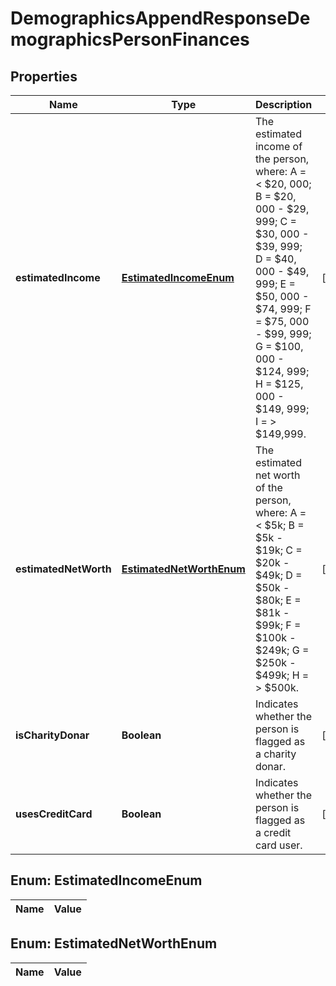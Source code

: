 

# DemographicsAppendResponseDemographicsPersonFinances

## Properties

Name | Type | Description | Notes
------------ | ------------- | ------------- | -------------
**estimatedIncome** | [**EstimatedIncomeEnum**](#EstimatedIncomeEnum) | The estimated income of the person, where: A &#x3D; &lt; $20, 000; B &#x3D; $20, 000 - $29, 999; C &#x3D; $30, 000 - $39, 999; D &#x3D; $40, 000 - $49, 999; E &#x3D; $50, 000 - $74, 999; F &#x3D; $75, 000 - $99, 999; G &#x3D; $100, 000 - $124, 999; H &#x3D; $125, 000 - $149, 999; I &#x3D; &gt; $149,999. |  [optional]
**estimatedNetWorth** | [**EstimatedNetWorthEnum**](#EstimatedNetWorthEnum) | The estimated net worth of the person, where: A &#x3D; &lt; $5k; B &#x3D; $5k - $19k; C &#x3D; $20k - $49k; D &#x3D; $50k - $80k; E &#x3D; $81k - $99k; F &#x3D; $100k - $249k; G &#x3D; $250k - $499k; H &#x3D; &gt; $500k. |  [optional]
**isCharityDonar** | **Boolean** | Indicates whether the person is flagged as a charity donar. |  [optional]
**usesCreditCard** | **Boolean** | Indicates whether the person is flagged as a credit card user. |  [optional]


## Enum: EstimatedIncomeEnum

Name | Value
---- | -----


## Enum: EstimatedNetWorthEnum

Name | Value
---- | -----




